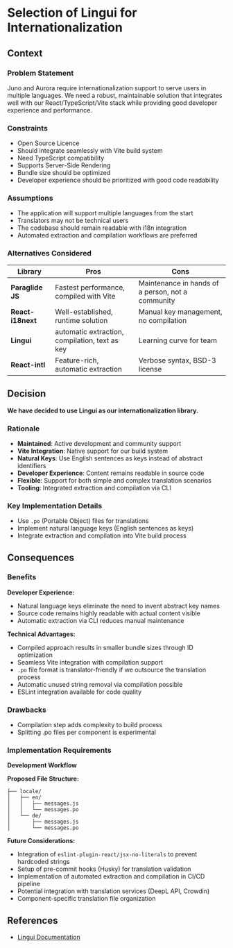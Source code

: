# Selection of Lingui for Internationalization

## Context

### Problem Statement

Juno and Aurora require internationalization support to serve users in multiple languages. We need a robust, maintainable solution that integrates well with our React/TypeScript/Vite stack while providing good developer experience and performance.

### Constraints

- Open Source Licence
- Should integrate seamlessly with Vite build system
- Need TypeScript compatibility
- Supports Server-Side Rendering
- Bundle size should be optimized
- Developer experience should be prioritized with good code readability

### Assumptions

- The application will support multiple languages from the start
- Translators may not be technical users
- The codebase should remain readable with i18n integration
- Automated extraction and compilation workflows are preferred

### Alternatives Considered

| Library           | Pros                                           | Cons                                              |
| ----------------- | ---------------------------------------------- | ------------------------------------------------- |
| **Paraglide JS**  | Fastest performance, compiled with Vite        | Maintenance in hands of a person, not a community |
| **React-i18next** | Well-established, runtime solution             | Manual key management, no compilation             |
| **Lingui**        | automatic extraction, compilation, text as key | Learning curve for team                           |
| **React-intl**    | Feature-rich, automatic extraction             | Verbose syntax, BSD-3 license                     |

## Decision

**We have decided to use Lingui as our internationalization library.**

### Rationale

- **Maintained**: Active development and community support
- **Vite Integration**: Native support for our build system
- **Natural Keys**: Use English sentences as keys instead of abstract identifiers
- **Developer Experience**: Content remains readable in source code
- **Flexible**: Support for both simple and complex translation scenarios
- **Tooling**: Integrated extraction and compilation via CLI

### Key Implementation Details

- Use `.po` (Portable Object) files for translations
- Implement natural language keys (English sentences as keys)
- Integrate extraction and compilation into Vite build process

## Consequences

### Benefits

**Developer Experience:**

- Natural language keys eliminate the need to invent abstract key names
- Source code remains highly readable with actual content visible
- Automatic extraction via CLI reduces manual maintenance

**Technical Advantages:**

- Compiled approach results in smaller bundle sizes through ID optimization
- Seamless Vite integration with compilation support
- `.po` file format is translator-friendly if we outsource the translation process
- Automatic unused string removal via compilation possible
- ESLint integration available for code quality

### Drawbacks

- Compilation step adds complexity to build process
- Splitting .po files per component is experimental

### Implementation Requirements

**Development Workflow**

**Proposed File Structure:**

```
├── locale/
│   ├── en/
│   │   ├── messages.js
│   │   └── messages.po
│   └── de/
│       ├── messages.js
│       └── messages.po
```

**Future Considerations:**

- Integration of `eslint-plugin-react/jsx-no-literals` to prevent hardcoded strings
- Setup of pre-commit hooks (Husky) for translation validation
- Implementation of automated extraction and compilation in CI/CD pipeline
- Potential integration with translation services (DeepL API, Crowdin)
- Component-specific translation file organization

## References

- [Lingui Documentation](https://lingui.dev/)
